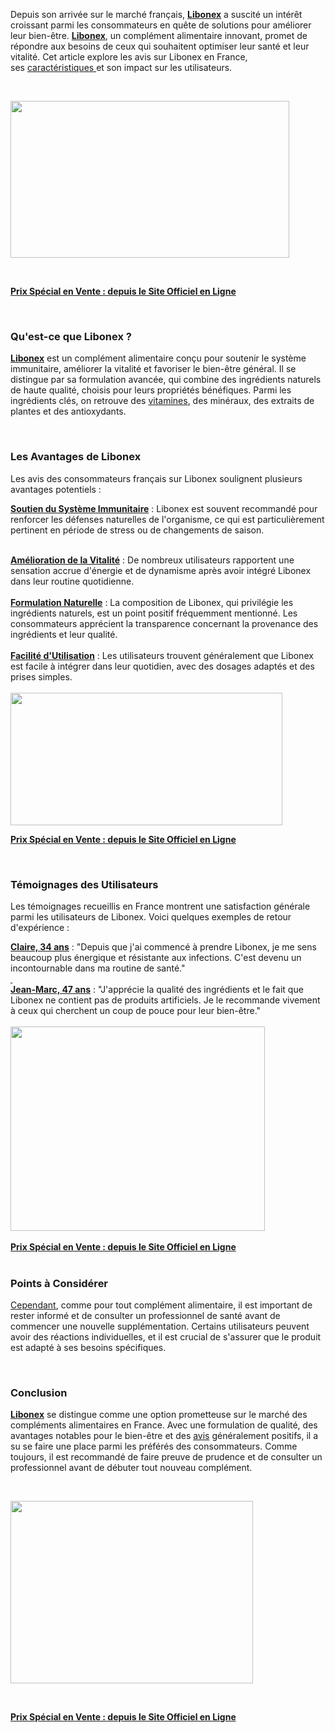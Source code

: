 <p>Depuis son arriv&eacute;e sur le march&eacute; fran&ccedil;ais,&nbsp;<a href="https://www.facebook.com/BuyLibonexFrance/"><strong>Libonex</strong></a>&nbsp;a suscit&eacute; un int&eacute;r&ecirc;t croissant parmi les consommateurs en qu&ecirc;te de solutions pour am&eacute;liorer leur bien-&ecirc;tre.&nbsp;<a href="https://www.facebook.com/BuyLibonexFrance/"><strong>Libonex</strong></a>, un compl&eacute;ment alimentaire innovant, promet de r&eacute;pondre aux besoins de ceux qui souhaitent optimiser leur sant&eacute; et leur vitalit&eacute;. Cet article explore les avis sur Libonex en France, ses&nbsp;<a href="https://libonex-avis-france.webflow.io/">caract&eacute;ristiques&nbsp;</a>et son impact sur les utilisateurs.</p>
<p>&nbsp;</p>
<div class="separator"><a href="https://getdeal24x7.com/libonex-fr-buy"><img src="https://blogger.googleusercontent.com/img/b/R29vZ2xl/AVvXsEhhvlJf3EB3GjmedEaDueVpunilS2ATK2o5zJUSEUswBHjv9twlDODeKc44FCP02OXIxR3mTBarAN9l9g7WC50U3xh8HXwd8E3mJxxVCq2T1Xd1_rEVgyP_wmcm_eH0Z63eSsyeRapRC101qtLfI4Vgt9Lj8i1IC2F99u93ZIjZNRhtkkw-omsNPiU2Ftzc/w446-h251/Libonex%203.jpg" alt="" width="446" height="251" border="0" data-original-height="720" data-original-width="1280" /></a></div>
<p>&nbsp;</p>
<p><strong><a href="https://getdeal24x7.com/libonex-fr-buy">Prix Sp&eacute;cial en Vente : depuis le Site Officiel en Ligne</a></strong></p>
<p><strong>&nbsp;</strong></p>
<h3>Qu'est-ce que Libonex ?</h3>
<p><a href="https://www.facebook.com/LibonexFranceFR/"><strong>Libonex</strong></a>&nbsp;est un compl&eacute;ment alimentaire con&ccedil;u pour soutenir le syst&egrave;me immunitaire, am&eacute;liorer la vitalit&eacute; et favoriser le bien-&ecirc;tre g&eacute;n&eacute;ral. Il se distingue par sa formulation avanc&eacute;e, qui combine des ingr&eacute;dients naturels de haute qualit&eacute;, choisis pour leurs propri&eacute;t&eacute;s b&eacute;n&eacute;fiques. Parmi les ingr&eacute;dients cl&eacute;s, on retrouve des&nbsp;<a href="https://www.facebook.com/LibonexFranceFR/">vitamines</a>, des min&eacute;raux, des extraits de plantes et des antioxydants.</p>
<p>&nbsp;</p>
<h3>Les Avantages de Libonex</h3>
<p>Les avis des consommateurs fran&ccedil;ais sur Libonex soulignent plusieurs avantages potentiels :</p>
<p><strong><a href="https://www.facebook.com/LibonexReviewsFrance/">Soutien du Syst&egrave;me Immunitaire</a></strong>&nbsp;: Libonex est souvent recommand&eacute; pour renforcer les d&eacute;fenses naturelles de l'organisme, ce qui est particuli&egrave;rement pertinent en p&eacute;riode de stress ou de changements de saison.</p>
<div><br /><strong><a href="https://www.facebook.com/events/914582880481068">Am&eacute;lioration de la Vitalit&eacute;</a></strong>&nbsp;: De nombreux utilisateurs rapportent une sensation accrue d'&eacute;nergie et de dynamisme apr&egrave;s avoir int&eacute;gr&eacute; Libonex dans leur routine quotidienne.
<div><br /><strong><a href="https://www.facebook.com/events/470585902465303">Formulation Naturelle</a></strong>&nbsp;: La composition de Libonex, qui privil&eacute;gie les ingr&eacute;dients naturels, est un point positif fr&eacute;quemment mentionn&eacute;. Les consommateurs appr&eacute;cient la transparence concernant la provenance des ingr&eacute;dients et leur qualit&eacute;.
<div><strong>&nbsp;</strong></div>
<div><strong><a href="https://www.facebook.com/events/874814917344360/">Facilit&eacute; d'Utilisation</a></strong>&nbsp;: Les utilisateurs trouvent g&eacute;n&eacute;ralement que Libonex est facile &agrave; int&eacute;grer dans leur quotidien, avec des dosages adapt&eacute;s et des prises simples.</div>
<div>&nbsp;</div>
<div>
<div>
<div class="separator"><a href="https://getdeal24x7.com/libonex-fr-buy"><img src="https://blogger.googleusercontent.com/img/b/R29vZ2xl/AVvXsEhScxxHvLcLdxLxw2qnSpuhap2x4kNLIyB22pfmT5kc3ToVy3TEnTLeV76cLiXiT1oG_5qVXXZrlpVNsUuN2XrdH89BZdP4yJ-_bShku_D5xOUoIZIfVHyX7ftaPAcsvrAjiUWUuL4w8Ldh9HJEZL2IK5LOYcgMi5SWJU9c9kXs3PpoZ8llxmY1Jwod_1Lz/w435-h212/Libonex%202.png" alt="" width="435" height="212" border="0" data-original-height="999" data-original-width="2048" /></a></div>
</div>
<div>
<p><strong><a href="https://getdeal24x7.com/libonex-fr-buy">Prix Sp&eacute;cial en Vente : depuis le Site Officiel en Ligne</a></strong></p>
<p><strong>&nbsp;</strong></p>
</div>
<h3>T&eacute;moignages des Utilisateurs</h3>
<p>Les t&eacute;moignages recueillis en France montrent une satisfaction g&eacute;n&eacute;rale parmi les utilisateurs de Libonex. Voici quelques exemples de retour d'exp&eacute;rience :</p>
<strong><a href="https://sites.google.com/view/libonex-avis-france/home">Claire, 34 ans</a></strong>&nbsp;: "Depuis que j'ai commenc&eacute; &agrave; prendre Libonex, je me sens beaucoup plus &eacute;nergique et r&eacute;sistante aux infections. C'est devenu un incontournable dans ma routine de sant&eacute;."
<div><strong><a href="https://medium.com/@ziomyunijop/libonex-avis-france-attention-r%C3%A9clamations-et-r%C3%A9sultats-des-consommateurs-libonex-perform-6bbdef920a16">&nbsp;</a></strong></div>
<div><strong><a href="https://medium.com/@ziomyunijop/libonex-avis-france-attention-r%C3%A9clamations-et-r%C3%A9sultats-des-consommateurs-libonex-perform-6bbdef920a16">Jean-Marc, 47 ans</a></strong>&nbsp;: "J'appr&eacute;cie la qualit&eacute; des ingr&eacute;dients et le fait que Libonex ne contient pas de produits artificiels. Je le recommande vivement &agrave; ceux qui cherchent un coup de pouce pour leur bien-&ecirc;tre."</div>
<div>&nbsp;</div>
<div>
<div class="separator"><a href="https://getdeal24x7.com/libonex-fr-buy"><img src="https://blogger.googleusercontent.com/img/b/R29vZ2xl/AVvXsEh0sYvCHv69d3SO_9XOGEK0c4LyKS3ys5l6lmo31aJsAmrBdQ8VJnniujz0hpU0WZZhGnxSuBSmGm7m1hV9sijwQasFkvNpR2PL_hEBipDsBdxivrTHcppJDP7vfRNG_vweCNepC2KnSEfbJHDeaIsKwnaGZry7B7HkuIIF43T-hLHP2GfVWOCiM5CnX3Mw/w407-h327/Libonex.jpg" alt="" width="407" height="327" border="0" data-original-height="803" data-original-width="1000" /></a></div>
</div>
<div><strong>&nbsp;</strong></div>
<div>
<div><strong><a href="https://getdeal24x7.com/libonex-fr-buy">Prix Sp&eacute;cial en Vente : depuis le Site Officiel en Ligne</a></strong></div>
<div><strong>&nbsp;</strong></div>
<h3>Points &agrave; Consid&eacute;rer</h3>
<p><a href="https://libonex-avis-france.company.site/">Cependant</a>, comme pour tout compl&eacute;ment alimentaire, il est important de rester inform&eacute; et de consulter un professionnel de sant&eacute; avant de commencer une nouvelle suppl&eacute;mentation. Certains utilisateurs peuvent avoir des r&eacute;actions individuelles, et il est crucial de s'assurer que le produit est adapt&eacute; &agrave; ses besoins sp&eacute;cifiques.</p>
<p>&nbsp;</p>
<h3>Conclusion</h3>
<p><a href="https://rootsandshoots.org/members/ziomyunijop/"><strong>Libonex</strong></a>&nbsp;se distingue comme une option prometteuse sur le march&eacute; des compl&eacute;ments alimentaires en France. Avec une formulation de qualit&eacute;, des avantages notables pour le bien-&ecirc;tre et des&nbsp;<a href="https://libonex-avis-france.jimdosite.com/">avis</a>&nbsp;g&eacute;n&eacute;ralement positifs, il a su se faire une place parmi les pr&eacute;f&eacute;r&eacute;s des consommateurs. Comme toujours, il est recommand&eacute; de faire preuve de prudence et de consulter un professionnel avant de d&eacute;buter tout nouveau compl&eacute;ment.</p>
<p>&nbsp;</p>
<div class="separator"><a href="https://getdeal24x7.com/libonex-fr-buy"><img src="https://blogger.googleusercontent.com/img/b/R29vZ2xl/AVvXsEi4hGPTQoX_G7vV12Odu8LcLGKuhp0twbd9rouejYozkH_LYrfKim4_HZGLet7rWEzB50pnt9n30vne9KJUBu9Cntrs8W2VIKfvcpBcBQUrbAHqmzNI69W5LRVz7akvKSgx6F41Ck8BP1zKYEC9z0E_AgGNDiCtxf6gnUgVifEfokO5OinaiOsx15bxd-A8/w388-h292/Libonex%204.jpg" alt="" width="388" height="292" border="0" data-original-height="1029" data-original-width="1368" /></a></div>
<p>&nbsp;</p>
<p><strong><a href="https://getdeal24x7.com/libonex-fr-buy">Prix Sp&eacute;cial en Vente : depuis le Site Officiel en Ligne</a></strong></p>
</div>
</div>
</div>
</div>
